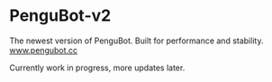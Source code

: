 # PenguBot-v2
The newest version of PenguBot. Built for performance and stability. www.pengubot.cc

Currently work in progress, more updates later.
